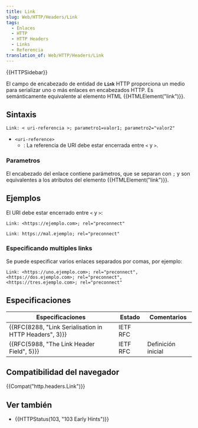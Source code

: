 ```yaml
---
title: Link
slug: Web/HTTP/Headers/Link
tags:
  - Enlaces
  - HTTP
  - HTTP Headers
  - Links
  - Referencia
translation_of: Web/HTTP/Headers/Link
---
```

{{HTTPSidebar}}

El campo de encabezado de entidad de **`Link`** HTTP proporciona un medio para serializar uno o más enlaces en encabezados HTTP. Es semánticamente equivalente al elemento HTML {{HTMLElement("link")}}.

## Sintaxis

```
Link: < uri-referencia >; parametro1=valor1; parametro2="valor2"
```

- `<uri-reference>`
  - : La referencia de URI debe estar encerrada entre `<` y `>`.

### Parametros

El encabezado del enlace contiene parámetros, que se separan con `;` y son equivalentes a los atributos del elemento {{HTMLElement("link")}}.

## Ejemplos

El URI debe estar encerrado entre `<` y `>`:

```http example-good
Link: <https://ejemplo.com>; rel="preconnect"
```

```http example-bad
Link: https://mal.ejemplo; rel="preconnect"
```

### Especificando multiples links

Se puede especificar varios enlaces separados por comas, por ejemplo:

```
Link: <https://uno.ejemplo.com>; rel="preconnect", <https://dos.ejemplo.com>; rel="preconnect", <https://tres.ejemplo.com>; rel="preconnect"
```

## Especificaciones

| Especificaciones                                                         | Estado   | Comentarios        |
| ------------------------------------------------------------------------ | -------- | ------------------ |
| {{RFC(8288, "Link Serialisation in HTTP Headers", 3)}} | IETF RFC |                    |
| {{RFC(5988, "The Link Header Field", 5)}}                 | IETF RFC | Definición inicial |

## Compatibilidad del navegador

{{Compat("http.headers.Link")}}

## Ver también

- {{HTTPStatus(103, "103 Early Hints")}}
